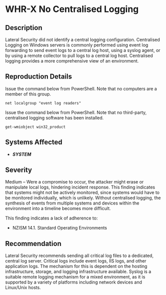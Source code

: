 WHR-X No Centralised Logging
============================

Description
-----------
Lateral Security did not identify a central logging configuration. Centralised Logging on Windows servers is commonly performed using event log forwarding to send event logs to a central log host, using a syslog agent, or by using a remote collector to pull logs to a central log host. Centralised logging provides a more comprehensive view of an environment.

Reproduction Details
--------------------
Issue the command below from PowerShell. Note that no computers are a member of this group.
```
net localgroup "event log readers"
```
Issue the command below from PowerShell. Note that no third-party, centralised logging software has been installed.
```
get-wmiobject win32_product
```

Systems Affected
----------------
  * ***SYSTEM***

Severity
--------
Medium – Were a compromise to occur, the attacker might erase or manipulate local logs, hindering incident response. This finding indicates that systems might not be actively monitored, since systems would have to be monitored individually, which is unlikely. Without centralised logging, the synthesis of events from multiple systems and devices within the environment into a timeline becomes more difficult.

This finding indicates a lack of adherence to:

* NZISM 14.1. Standard Operating Environments

Recommendation
--------------
Lateral Security recommends sending all critical log files to a dedicated, central log server. Critical logs include event logs, IIS logs, and other application logs. The mechanism for this is dependent on the hosting infrastructure, storage, and logging infrastructure available. Syslog is a suitable remote logging mechanism for a mixed environment, as it is supported by a variety of platforms including network devices and Linux/Unix hosts.
